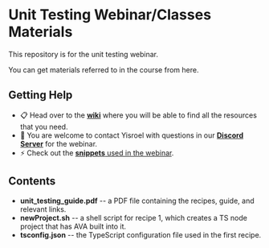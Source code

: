 ﻿# Unit Testing Webinar/Classes Materials
 
This repository is for the unit testing webinar.  

You can get materials referred to in the course from here.



## Getting Help

* :clipboard: Head over to the [**wiki**](https://github.com/YizYah/testingWebinar/wiki) where you will be able to find all the resources that you need.
* :speech_balloon: You are welcome to contact Yisroel with questions in our [**Discord Server**](https://discord.gg/rNz9HfQWYD) for the webinar.
* :zap: Check out the [**snippets** used in the webinar](https://marketplace.visualstudio.com/items?itemName=YisroelYakovson.ava-recipes).

## Contents
* **unit_testing_guide.pdf** -- a PDF file containing the recipes, guide, and relevant links.
* **newProject.sh** -- a shell script for recipe 1, which creates a TS node project that has AVA built into it.
* **tsconfig.json** -- the TypeScript configuration file used in the first recipe.
